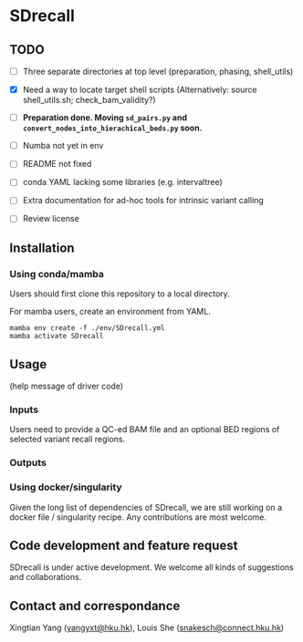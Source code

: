 # SDrecall

## TODO
- [ ] Three separate directories at top level (preparation, phasing, shell_utils)
- [x] Need a way to locate target shell scripts (Alternatively: source shell_utils.sh; check_bam_validity?)
- [ ] **Preparation done. Moving `sd_pairs.py` and `convert_nodes_into_hierachical_beds.py` soon.**
- [ ] Numba not yet in env
- [ ] README not fixed
- [ ] conda YAML lacking some libraries (e.g. intervaltree)
- [ ] Extra documentation for ad-hoc tools for intrinsic variant calling
- [ ] Review license


## Installation
### Using conda/mamba
Users should first clone this repository to a local directory.

For mamba users, create an environment from YAML.
```{bash}
mamba env create -f ./env/SDrecall.yml
mamba activate SDrecall
```

## Usage
(help message of driver code)

### Inputs
Users need to provide a QC-ed BAM file and an optional BED regions of selected variant recall regions.

### Outputs

### Using docker/singularity
Given the long list of dependencies of SDrecall, we are still working on a docker file / singularity recipe. Any contributions are most welcome. 

## Code development and feature request
SDrecall is under active development. We welcome all kinds of suggestions and collaborations.

## Contact and correspondance
Xingtian Yang (yangyxt@hku.hk), Louis She (snakesch@connect.hku.hk)
